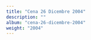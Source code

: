 ```yaml
---
title: "Cena 26 Dicembre 2004"
description: ""
album: "cena-26-dicembre-2004"
weight: "2004"
---
```

